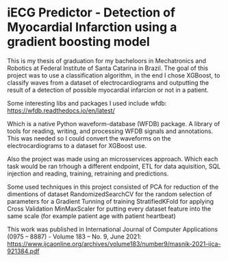 # iECG Predictor - Detection of Myocardial Infarction using a gradient boosting model

This is my thesis of graduation for my bacheloors in Mechatronics and Robotics at Federal Institute of Santa Catarina in Brazil.
The goal of this project was to use a classification algorithm, in the end I chose XGBoost, to classify waves from a dataset of electrocardiograms and outputting the result of a detection of possible myocardial infarcion or not in a patient.

Some interesting libs and packages I used include wfdb:
https://wfdb.readthedocs.io/en/latest/

Which is a native Python waveform-database (WFDB) package. A library of tools for reading, writing, and processing WFDB signals and annotations. This was needed so I could convert the waveforms on the electrocardiograms to a dataset for XGBoost use. 

Also the project was made using an microsservices approach. Which each task would be ran trhough a different endpoint, ETL for data aquisition, SQL injection and reading, training, retraining and predictions.

Some used techniques in this project consisted of PCA for reduction of the dimentions of dataset
RandomizedSearchCV for the random selection of parameters for a Gradient Tunning of training
StratifiedKFold for applying Cross Validation
MinMaxScaler for putting every dataset feature into the same scale (for example patient age with patient heartbeat)

This work was published in International Journal of Computer Applications (0975 – 8887) - Volume 183 – No. 9, June 2021:
https://www.ijcaonline.org/archives/volume183/number9/masnik-2021-ijca-921384.pdf

